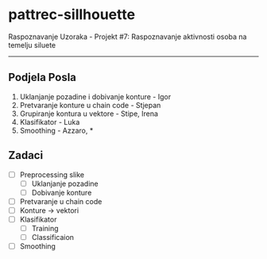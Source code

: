 # pattrec-sillhouette

Raspoznavanje Uzoraka - Projekt #7: Raspoznavanje aktivnosti osoba na temelju siluete

---

## Podjela Posla

1. Uklanjanje pozadine i dobivanje konture - Igor
2. Pretvaranje konture u chain code - Stjepan
3. Grupiranje kontura u vektore - Stipe, Irena
4. Klasifikator - Luka
5. Smoothing - Azzaro, *

## Zadaci

- [  ] Preprocessing slike
    - [  ] Uklanjanje pozadine
    - [  ] Dobivanje konture
- [  ] Pretvaranje u chain code
- [  ] Konture -> vektori
- [  ] Klasifikator
    - [  ] Training
    - [  ] Classificaion
- [  ] Smoothing
